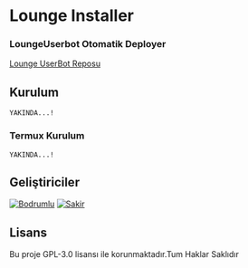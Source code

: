 # Lounge Installer

### LoungeUserbot Otomatik Deployer

[Lounge UserBot Reposu](https://github.com/Bodrumlubebek/Loungeuserbot)

## Kurulum
``` YAKINDA...! ```

### Termux Kurulum

``` YAKINDA...! ```

## Geliştiriciler

[![Bodrumlu](https://github.com/Bodrumlubebek.png?size=100)](https://t.me/loungesupport)
[![Sakir](https://avatars.githubusercontent.com/u/86895448?s=400&u=f1fb5d7ff02c8769e6b5661e56323f1b59da6c5a&v=4)](https://github.com/SakirBey1)


## Lisans
Bu proje GPL-3.0 lisansı ile korunmaktadır.Tum Haklar Saklıdır


